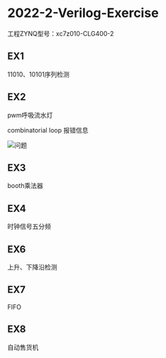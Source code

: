 # 2022-2-Verilog-Exercise
工程ZYNQ型号：xc7z010-CLG400-2

## EX1

11010、10101序列检测
## EX2
pwm呼吸流水灯

combinatorial loop 报错信息

![问题](https://s2.loli.net/2022/02/15/A27FBcJsTDMvNY8.png)

## EX3
booth乘法器
## EX4
时钟信号五分频
## EX6
上升、下降沿检测
## EX7
FIFO
## EX8
自动售货机
